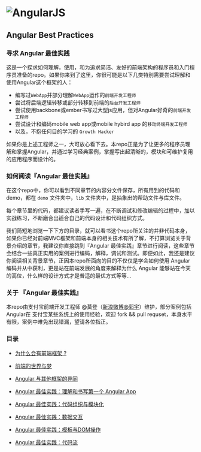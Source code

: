 ![AngularJS](http://angularjs.org/img/AngularJS-large.png)
=========

## Angular Best Practices

### 寻求 Angular 最佳实践

这是一个探求如何理解，使用，和为追求简洁、友好的前端架构的程序员和入门程序员准备的repo。如果你来到了这里，你很可能是以下几类特别需要尝试理解和使用Angular这个框架的人：

- 编写过`WebApp`并部分理解`WebApp`运作的`前端开发工程师`
- 尝试将后端逻辑转移或部分转移到前端的`后台开发工程师`
- 尝试使用backbone或ember书写过大型js应用，但对Angular好奇的`前端开发工程师`
- 尝试设计和编码mobile web app或mobile hybird app 的`移动终端开发工程师`
- 以及，不抱任何目的学习的 `Growth Hacker`

如果你是上述工程师之一，大可放心看下去。本repo正是为了让更多的程序员理解和掌握Angular，并通过学习经典案例，掌握写出起清晰的，模块和可维护复用的应用程序而设计的。

### 如何阅读『Angular 最佳实践』

在这个repo中，你可以看到不同章节的内容分文件保存，所有用到的代码和demo，都在 `demo` 文件夹中，`lib` 文件夹中，是抽象出的帮助文件与库文件。

每个章节里的代码，都建议读者手写一遍，在不断调试和修改编辑的过程中，加以实战练习，不断磨合出适合自己的代码设计和代码组织方式。

我们简短地浏览一下下方的目录，就可以看书这个repo所关注的并非代码本身，如果你已经对前端MVC框架和前端本身的相关技术有所了解，不打算浏览关于背景介绍的章节，我建议你直接跳到『Angular 最佳实践』章节进行阅读，这些章节会结合一些真正实用的案例进行编码，解释，调试和测试。即便如此，我还是建议你阅读相关背景章节，正因本repo所面向的目的不仅仅是学会如何使用 Angular 编码并从中获利，更是站在前端发展的角度来解释为什么 Angular 能够站在今天的高位，什么样的设计方式才是普适的最优方式等等...

### 关于 『Angular 最佳实践』

本repo由支付宝前端开发工程师 @莫登（[新浪微博@郭宇](http://weibo.com/137601206)）维护，部分案例包括Angular在 支付宝某些系统上的使用经验，欢迎 fork && pull requset，本身水平有限，案例中难免出现错漏，望请各位指正。

### 目录

- [为什么会有前端框架 ?](https://github.com/turingou/Angular-Best-Practices/blob/master/%E4%B8%BA%E4%BB%80%E4%B9%88%E4%BC%9A%E6%9C%89%E5%89%8D%E7%AB%AF%E6%A1%86%E6%9E%B6.md) 

- [前端的世界与梦](https://github.com/turingou/Angular-Best-Practices/blob/master/%E5%89%8D%E7%AB%AF%E7%9A%84%E4%B8%96%E7%95%8C%E4%B8%8E%E6%A2%A6.md)

- [Angular 与其他框架的异同](https://github.com/turingou/Angular-Best-Practices/blob/master/Angular%20%E4%B8%8E%E5%85%B6%E4%BB%96%E6%A1%86%E6%9E%B6%E7%9A%84%E5%BC%82%E5%90%8C.md)

- [Angular 最佳实践：理解和书写第一个 Angular App](https://github.com/turingou/Angular-Best-Practices/blob/master/Angular%E6%9C%80%E4%BD%B3%E5%AE%9E%E8%B7%B5%EF%BC%9A%E7%90%86%E8%A7%A3%E5%92%8C%E4%B9%A6%E5%86%99%E7%AC%AC%E4%B8%80%E4%B8%AA%20Angular%20App.md)

- [Angular 最佳实践：代码组织与模块化](https://github.com/turingou/Angular-Best-Practices/blob/master/Angular%E6%9C%80%E4%BD%B3%E5%AE%9E%E8%B7%B5%EF%BC%9A%E4%BB%A3%E7%A0%81%E7%BB%84%E7%BB%87%E4%B8%8E%E6%A8%A1%E5%9D%97%E5%8C%96.md)

- [Angular 最佳实践：数据交互](https://github.com/turingou/Angular-Best-Practices/blob/master/Angular%E6%9C%80%E4%BD%B3%E5%AE%9E%E8%B7%B5%EF%BC%9A%E6%95%B0%E6%8D%AE%E4%BA%A4%E4%BA%92.md)

- [Angular 最佳实践：模板与DOM操作](https://github.com/turingou/Angular-Best-Practices/blob/master/Angular%E6%9C%80%E4%BD%B3%E5%AE%9E%E8%B7%B5%EF%BC%9A%E6%A8%A1%E6%9D%BF%E4%B8%8EDOM%E6%93%8D%E4%BD%9C.md)

- [Angular 最佳实践：代码流](https://github.com/turingou/Angular-Best-Practices/blob/master/Angular%E6%9C%80%E4%BD%B3%E5%AE%9E%E8%B7%B5%EF%BC%9A%E4%BB%A3%E7%A0%81%E6%B5%81.md)




